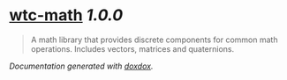 # [wtc-math](https://github.com/wethegit/wtc-math#readme) *1.0.0*

> A math library that provides discrete components for common math operations. Includes vectors, matrices and quaternions.


*Documentation generated with [doxdox](https://github.com/neogeek/doxdox).*
